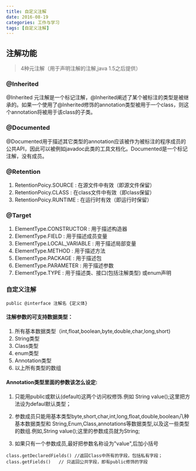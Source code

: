 ```yaml
---
title: 自定义注解
date: 2016-08-19
categories: 工作与学习
tags: [自定义注解]
---
```

## 注解功能 
> 4种元注解（用于声明注解的注解,java 1.5之后提供）

### @Inherited	

@Inherited 元注解是一个标记注解，@Inherited阐述了某个被标注的类型是被继承的。如果一个使用了@Inherited修饰的annotation类型被用于一个class，则这个annotation将被用于该class的子类。

### @Documented

@Documented用于描述其它类型的annotation应该被作为被标注的程序成员的公共API，因此可以被例如javadoc此类的工具文档化。Documented是一个标记注解，没有成员。

### @Retention
 
1.	RetentionPoicy.SOURCE	:	在源文件中有效（即源文件保留）
2.	RetentionPoicy.CLASS	:	在class文件中有效（即class保留）
3.	RetentionPoicy.RUNTIME	:	在运行时有效（即运行时保留）
 
### @Target

1. ElementType.CONSTRUCTOR	:	用于描述构造器
2. ElementType.FIELD	:	用于描述成员变量
3. ElementType.LOCAL_VARIABLE	:	用于描述局部变量
4. ElementType.METHOD	:	用于描述方法
5. ElementType.PACKAGE	:	用于描述包
6. ElementType.PARAMETER	:	用于描述参数
7. ElementType.TYPE	:	用于描述类、接口(包括注解类型) 或enum声明


### 自定义注解
	public @interface 注解名 {定义体}

#### 注解参数的可支持数据类型：
1. 所有基本数据类型（int,float,boolean,byte,double,char,long,short)
2. String类型
3. Class类型
4. enum类型
5. Annotation类型
6. 以上所有类型的数组

#### Annotation类型里面的参数该怎么设定: 

1. 只能用public或默认(default)这两个访问权修饰.例如 String value();这里把方法设为defaul默认类型；　 　

2. 参数成员只能用基本类型byte,short,char,int,long,float,double,boolean八种基本数据类型和 String,Enum,Class,annotations等数据类型,以及这一些类型的数组.例如,String value();这里的参数成员就为String;　

3. 如果只有一个参数成员,最好把参数名称设为"value",后加小括号
```
class.getDeclaredFields() //返回Class中所有的字段，包括私有字段；
class.getFields()   // 只返回公共字段，即有public修饰的字段
```

